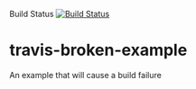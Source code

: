 Build Status [![Build Status](https://travis-ci.org/bitfurry/travis-broken-example.svg?branch=master)](https://travis-ci.org/bitfurry/travis-broken-example)


# travis-broken-example

An example that will cause a build failure
